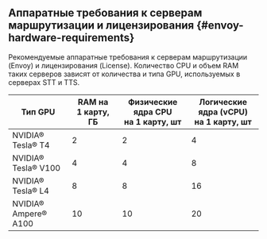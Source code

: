 ## Аппаратные требования к серверам маршрутизации и лицензирования {#envoy-hardware-requirements}

Рекомендуемые аппаратные требования к серверам маршрутизации (Envoy) и лицензирования (License). Количество CPU и объем RAM таких серверов зависят от количества и типа GPU, используемых в серверах STT и TTS.

| Тип GPU | RAM на 1&nbsp;карту, <br>ГБ | Физические ядра CPU<br>на 1&nbsp;карту, шт | Логические ядра (vCPU)<br>на 1&nbsp;карту, шт |
|---|---|---|---|
| NVIDIA® Tesla® T4 | 2 | 2 | 4 |
| NVIDIA® Tesla® V100 | 4 | 4 | 8 |
| NVIDIA® Tesla® L4 | 8 | 8 | 16 |
| NVIDIA® Ampere® A100 | 10 | 10 | 20 |
